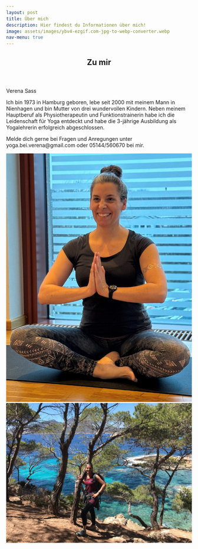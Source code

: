 ```yaml
---
layout: post
title: Über mich
description: Hier findest du Informationen über mich!
image: assets/images/ybv4-ezgif.com-jpg-to-webp-converter.webp
nav-menu: true
---
```


<!-- One -->
<section id="one">
	<div class="inner">
		<header class="major">
			<h2>Zu mir</h2>
		</header>
			<p> Verena Sass</p>
            <p>Ich bin 1973 in Hamburg geboren, lebe seit 2000 mit meinem Mann in Nienhagen und bin Mutter von drei wundervollen Kindern. Neben meinem Hauptberuf als Physiotherapeutin und Funktionstrainerin habe ich die Leidenschaft für Yoga entdeckt und habe die 3-jährige Ausbildung als Yogalehrerin erfolgreich abgeschlossen.</p> <p>Melde dich gerne bei Fragen und Anregungen unter yoga.bei.verena@gmail.com oder 05144/560670 bei mir. </p>

<style>
  .image {
    width: 300px;
    height: 200px;
  }
</style>


<p align="middle">
  <img src="assets/images/ybv1.jpg" />
  <img src="assets/images/Verena_1.jpg"/> 
</p>


